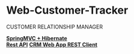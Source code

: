 # Web-Customer-Tracker
CUSTOMER RELATIONSHIP MANAGER

[**SpringMVC + Hibernate**](https://github.com/Sakerini/Web-Customer-Tracker/tree/master/Web-Customer-Tracker)  
[**Rest API**](https://github.com/Sakerini/Web-Customer-Tracker/tree/master/spring-crm-rest-demo)
[**CRM Web App REST Client**](https://github.com/Sakerini/Web-Customer-Tracker/tree/master/crm-web-app-rest-client-demo)


